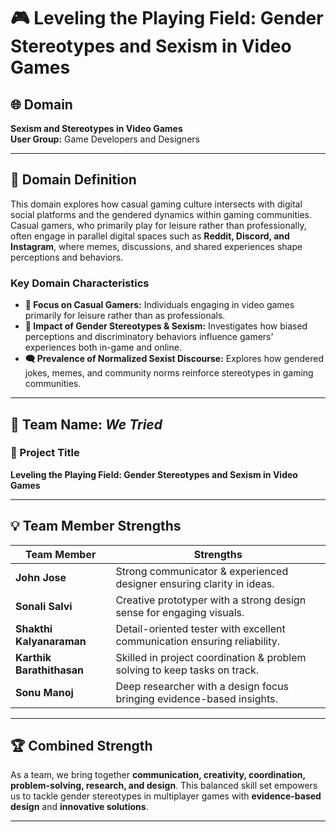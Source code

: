 # 🎮 Leveling the Playing Field: Gender Stereotypes and Sexism in Video Games  

## 🌐 Domain  
**Sexism and Stereotypes in Video Games**  
**User Group:** Game Developers and Designers  

---

## 📝 Domain Definition  
This domain explores how casual gaming culture intersects with digital social platforms and the gendered dynamics within gaming communities. Casual gamers, who primarily play for leisure rather than professionally, often engage in parallel digital spaces such as **Reddit, Discord, and Instagram**, where memes, discussions, and shared experiences shape perceptions and behaviors.  

### Key Domain Characteristics  
- **🎯 Focus on Casual Gamers:** Individuals engaging in video games primarily for leisure rather than as professionals.  
- **🚫 Impact of Gender Stereotypes & Sexism:** Investigates how biased perceptions and discriminatory behaviors influence gamers' experiences both in-game and online.  
- **🗨️ Prevalence of Normalized Sexist Discourse:** Explores how gendered jokes, memes, and community norms reinforce stereotypes in gaming communities.  

---

## 👥 Team Name: *We Tried*  

### 📌 Project Title  
**Leveling the Playing Field: Gender Stereotypes and Sexism in Video Games**

---

## 💡 Team Member Strengths  

| Team Member            | Strengths                                                                 |
|-------------------------|--------------------------------------------------------------------------|
| **John Jose**           | Strong communicator & experienced designer ensuring clarity in ideas.    |
| **Sonali Salvi**        | Creative prototyper with a strong design sense for engaging visuals.      |
| **Shakthi Kalyanaraman**| Detail-oriented tester with excellent communication ensuring reliability.|
| **Karthik Barathithasan**| Skilled in project coordination & problem solving to keep tasks on track. |
| **Sonu Manoj**          | Deep researcher with a design focus bringing evidence-based insights.     |

---

## 🏆 Combined Strength  
As a team, we bring together **communication, creativity, coordination, problem-solving, research, and design**. This balanced skill set empowers us to tackle gender stereotypes in multiplayer games with **evidence-based design** and **innovative solutions**.  

---



